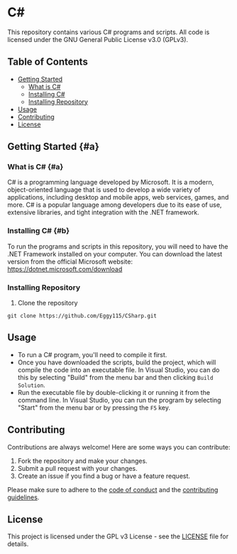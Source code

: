 # C#

This repository contains various C# programs and scripts. All code is licensed under the GNU General Public License v3.0 (GPLv3).

## Table of Contents
- [Getting Started](#getting-started)  
  - [What is C#](#a)   
  - [Installing C#](#b)      
  - [Installing Repository](#installing-repository)  
- [Usage](#usage)
- [Contributing](#contributing)
- [License](#license)

## Getting Started {#a}

### What is C# {#a}

C# is a programming language developed by Microsoft. It is a modern, object-oriented language that is used to develop a wide variety of applications, including desktop and mobile apps, web services, games, and more. C# is a popular language among developers due to its ease of use, extensive libraries, and tight integration with the .NET framework.

### Installing C# {#b}

To run the programs and scripts in this repository, you will need to have the .NET Framework installed on your computer. You can download the latest version from the official Microsoft website: https://dotnet.microsoft.com/download

### Installing Repository

1. Clone the repository

```
git clone https://github.com/Eggy115/CSharp.git
```

## Usage

- To run a C# program, you'll need to compile it first.       
- Once you have downloaded the scripts, build the project, which will compile the code into an executable file. In Visual Studio, you can do this by selecting "Build" from the menu bar and then clicking `Build Solution`.     
- Run the executable file by double-clicking it or running it from the command line. In Visual Studio, you can run the program by selecting "Start" from the menu bar or by pressing the `F5` key.    

## Contributing

Contributions are always welcome! Here are some ways you can contribute:

1. Fork the repository and make your changes. 
2. Submit a pull request with your changes.
3. Create an issue if you find a bug or have a feature request.

Please make sure to adhere to the [code of conduct](CODE_OF_CONDUCT.md) and the [contributing guidelines](CONTRIBUTING.md).

## License

This project is licensed under the GPL v3 License - see the [LICENSE](LICENSE) file for details.

